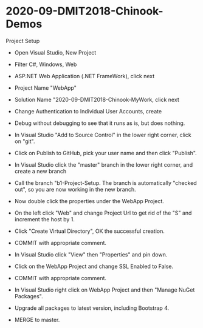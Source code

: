 # 2020-09-DMIT2018-Chinook-Demos
Project Setup
- Open Visual Studio, New Project
- Filter C#, Windows, Web
- ASP.NET Web Application (.NET FrameWork), click next
- Project Name "WebApp"
- Solution Name "2020-09-DMIT2018-Chinook-MyWork, click next
- Change Authentication to Individual User Accounts, create
- Debug without debugging to see that it runs as is, but does nothing.
- In Visual Studio "Add to Source Control" in the lower right corner, click on "git".
- Click on Publish to GitHub, pick your user name and then click "Publish".
- In Visual Studio click the "master" branch in the lower right corner, and create a new branch
- Call the branch "b1-Project-Setup. The branch is automatically "checked out", so you are now working in the new branch.

- Now double click the properties under the WebApp Project.
- On the left click "Web" and change Project Url to get rid of the "S" and increment the host by 1.
- Click "Create Virtual Directory", OK the successful creation.
- COMMIT with appropriate comment.
- In Visual Studio click "View" then "Properties" and pin down.
- Click on the WebApp Project and change SSL Enabled to False.
- COMMIT with appropriate comment.
- In Visual Studio right click on WebApp Project and then "Manage NuGet Packages".
- Upgrade all packages to latest version, including Bootstrap 4.

- MERGE to master.
